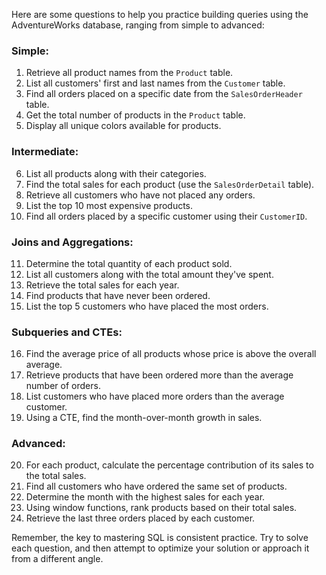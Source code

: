 Here are some questions to help you practice building queries using the AdventureWorks database, ranging from simple to advanced:

### Simple:

1. Retrieve all product names from the `Product` table.
2. List all customers' first and last names from the `Customer` table.
3. Find all orders placed on a specific date from the `SalesOrderHeader` table.
4. Get the total number of products in the `Product` table.
5. Display all unique colors available for products.

### Intermediate:

6. List all products along with their categories.
7. Find the total sales for each product (use the `SalesOrderDetail` table).
8. Retrieve all customers who have not placed any orders.
9. List the top 10 most expensive products.
10. Find all orders placed by a specific customer using their `CustomerID`.

### Joins and Aggregations:

11. Determine the total quantity of each product sold.
12. List all customers along with the total amount they've spent.
13. Retrieve the total sales for each year.
14. Find products that have never been ordered.
15. List the top 5 customers who have placed the most orders.

### Subqueries and CTEs:

16. Find the average price of all products whose price is above the overall average.
17. Retrieve products that have been ordered more than the average number of orders.
18. List customers who have placed more orders than the average customer.
19. Using a CTE, find the month-over-month growth in sales.

### Advanced:

20. For each product, calculate the percentage contribution of its sales to the total sales.
21. Find all customers who have ordered the same set of products.
22. Determine the month with the highest sales for each year.
23. Using window functions, rank products based on their total sales.
24. Retrieve the last three orders placed by each customer.

Remember, the key to mastering SQL is consistent practice. Try to solve each question, and then attempt to optimize your solution or approach it from a different angle.